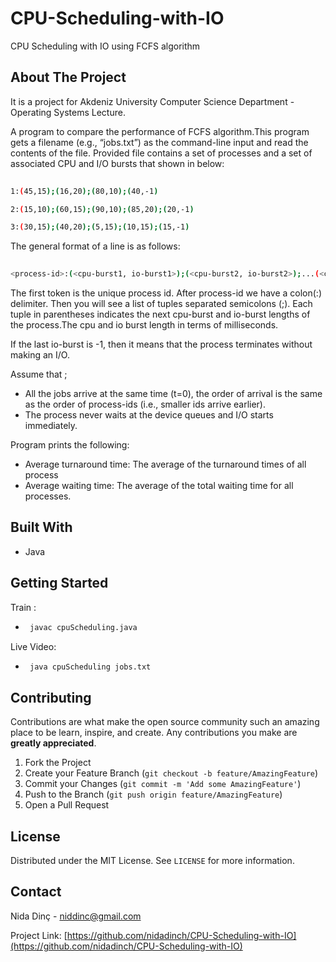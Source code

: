 # CPU-Scheduling-with-IO

CPU Scheduling with IO using FCFS algorithm 


## About The Project

It is a project for Akdeniz University Computer Science Department - Operating Systems Lecture.

A  program  to compare the  performance of FCFS algorithm.This program  gets a filename (e.g., “jobs.txt”) as the command-line input and read the contents  of  the file. Provided file contains a set of processes and a set of associated CPU and I/O bursts that shown in below:

```sh
   
1:(45,15);(16,20);(80,10);(40,-1)

2:(15,10);(60,15);(90,10);(85,20);(20,-1)

3:(30,15);(40,20);(5,15);(10,15);(15,-1)

   ```

The general format of a line is as follows: 

```sh
   
<process-id>:(<cpu-burst1, io-burst1>);(<cpu-burst2, io-burst2>);...(<cpu-bursti, io-bursti>) 

   ```


The first token is the unique process id. After process-id we have a colon(:) delimiter. Then you will see a list of tuples separated semicolons (;). Each tuple in parentheses indicates the next cpu-burst and io-burst lengths of the process.The cpu and io burst length in terms of milliseconds. 

If the last io-burst is -1, then it means that the process terminates without making an I/O. 

Assume that ;
* All the jobs arrive at  the same time (t=0), the  order  of arrival is  the  same as  the  order  of process-ids (i.e., smaller ids arrive earlier).
* The process never waits at the device queues and I/O starts immediately.

Program prints the following: 
* Average turnaround time: The average of the turnaround times of all process 
* Average waiting time: The average of the total waiting time for all processes.

## Built With

* Java

## Getting Started

Train :

* ```sh
   javac cpuScheduling.java

   ```
Live Video:
* ```sh
   java cpuScheduling jobs.txt

   ```


## Contributing

Contributions are what make the open source community such an amazing place to be learn, inspire, and create. Any contributions you make are **greatly appreciated**.

1. Fork the Project
2. Create your Feature Branch (`git checkout -b feature/AmazingFeature`)
3. Commit your Changes (`git commit -m 'Add some AmazingFeature'`)
4. Push to the Branch (`git push origin feature/AmazingFeature`)
5. Open a Pull Request


## License

Distributed under the MIT License. See `LICENSE` for more information.


## Contact

Nida Dinç - niddinc@gmail.com

Project Link: [https://github.com/nidadinch/CPU-Scheduling-with-IO](https://github.com/nidadinch/CPU-Scheduling-with-IO)
